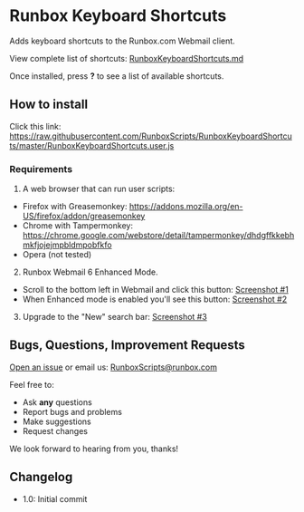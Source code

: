 # Runbox Keyboard Shortcuts

Adds keyboard shortcuts to the Runbox.com Webmail client.

View complete list of shortcuts: [RunboxKeyboardShortcuts.md](https://github.com/RunboxScripts/RunboxKeyboardShortcuts/blob/master/RunboxKeyboardShortcuts.md)

Once installed, press **?** to see a list of available shortcuts.

## How to install

Click this link: https://raw.githubusercontent.com/RunboxScripts/RunboxKeyboardShortcuts/master/RunboxKeyboardShortcuts.user.js

### Requirements

1) A web browser that can run user scripts:
* Firefox with Greasemonkey: https://addons.mozilla.org/en-US/firefox/addon/greasemonkey
* Chrome with Tampermonkey: https://chrome.google.com/webstore/detail/tampermonkey/dhdgffkkebhmkfjojejmpbldmpobfkfo
* Opera (not tested)

2) Runbox Webmail 6 Enhanced Mode. 
* Scroll to the bottom left in Webmail and click this button: [Screenshot #1](https://i.cloudup.com/uNEHjGeV8iX/yppLCy.png)
* When Enhanced mode is enabled you'll see this button: [Screenshot #2](https://i.cloudup.com/uNEHjGeV8iX/U2BpSn.png)

3) Upgrade to the "New" search bar: [Screenshot #3](https://i.cloudup.com/uNEHjGeV8iX/KaO7H6.png)

## Bugs, Questions, Improvement Requests

[Open an issue](https://github.com/RunboxScripts/RunboxKeyboardShortcuts/issues) or email us: RunboxScripts@runbox.com

Feel free to:

* Ask **any** questions
* Report bugs and problems
* Make suggestions
* Request changes

We look forward to hearing from you, thanks!

## Changelog

* 1.0: Initial commit
